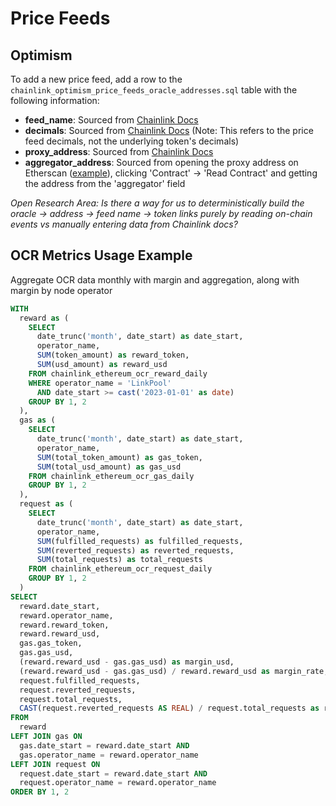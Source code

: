 # Price Feeds

## Optimism 

To add a new price feed, add a row to the `chainlink_optimism_price_feeds_oracle_addresses.sql` table with the following information:
- **feed_name**: Sourced from [Chainlink Docs](https://docs.chain.link/docs/optimism-price-feeds/)
- **decimals**: Sourced from [Chainlink Docs](https://docs.chain.link/docs/optimism-price-feeds/) (Note: This refers to the price feed decimals, not the underlying token's decimals)
- **proxy_address**: Sourced from [Chainlink Docs](https://docs.chain.link/docs/optimism-price-feeds/)
- **aggregator_address**: Sourced from opening the proxy address on Etherscan ([example](https://optimistic.etherscan.io/address/0x338ed6787f463394D24813b297401B9F05a8C9d1#readContract)), clicking 'Contract' -> 'Read Contract' and getting the address from the 'aggregator' field

*Open Research Area: Is there a way for us to deterministically build the oracle -> address -> feed name -> token links purely by reading on-chain events vs manually entering data from Chainlink docs?*

## OCR Metrics Usage Example

Aggregate OCR data monthly with margin and  aggregation, along with margin by node operator

```sql
WITH 
  reward as (
    SELECT
      date_trunc('month', date_start) as date_start,
      operator_name,
      SUM(token_amount) as reward_token,
      SUM(usd_amount) as reward_usd
    FROM chainlink_ethereum_ocr_reward_daily
    WHERE operator_name = 'LinkPool'
      AND date_start >= cast('2023-01-01' as date)
    GROUP BY 1, 2
  ),
  gas as (
    SELECT
      date_trunc('month', date_start) as date_start,
      operator_name,
      SUM(total_token_amount) as gas_token,
      SUM(total_usd_amount) as gas_usd
    FROM chainlink_ethereum_ocr_gas_daily
    GROUP BY 1, 2
  ),
  request as (
    SELECT
      date_trunc('month', date_start) as date_start,
      operator_name,
      SUM(fulfilled_requests) as fulfilled_requests,
      SUM(reverted_requests) as reverted_requests,
      SUM(total_requests) as total_requests
    FROM chainlink_ethereum_ocr_request_daily
    GROUP BY 1, 2
  )
SELECT 
  reward.date_start,
  reward.operator_name,
  reward.reward_token,
  reward.reward_usd,
  gas.gas_token,
  gas.gas_usd,
  (reward.reward_usd - gas.gas_usd) as margin_usd,
  (reward.reward_usd - gas.gas_usd) / reward.reward_usd as margin_rate,
  request.fulfilled_requests,
  request.reverted_requests,
  request.total_requests,
  CAST(request.reverted_requests AS REAL) / request.total_requests as revert_rate
FROM 
  reward
LEFT JOIN gas ON
  gas.date_start = reward.date_start AND
  gas.operator_name = reward.operator_name
LEFT JOIN request ON
  request.date_start = reward.date_start AND
  request.operator_name = reward.operator_name
ORDER BY 1, 2
```